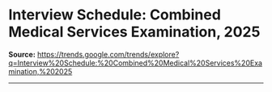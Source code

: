 # Interview Schedule: Combined Medical Services Examination, 2025

**Source:** https://trends.google.com/trends/explore?q=Interview%20Schedule:%20Combined%20Medical%20Services%20Examination,%202025

---


